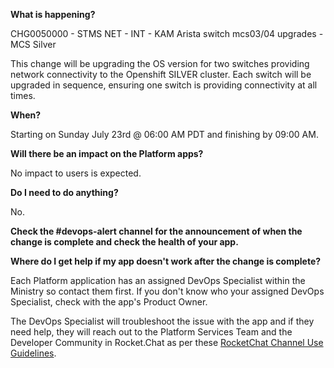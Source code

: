 
**What is happening?**

CHG0050000 - STMS NET - INT - KAM Arista switch mcs03/04 upgrades - MCS Silver

This change will be upgrading the OS version for two switches providing network connectivity to the Openshift SILVER cluster. Each switch will be upgraded in sequence, ensuring one switch is providing connectivity at all times.

**When?**

Starting on Sunday July 23rd @ 06:00 AM PDT and finishing by 09:00 AM.

**Will there be an impact on the Platform apps?**

No impact to users is expected.

**Do I need to do anything?**

No.

**Check the #devops-alert channel for the announcement of when the change is complete and check the health of your app.**

**Where do I get help if my app doesn't work after the change is complete?**

Each Platform application has an assigned DevOps Specialist within the Ministry so contact them first. If you don't know who your assigned DevOps Specialist, check with the app's Product Owner.

The DevOps Specialist will troubleshoot the issue with the app and if they need help, they will reach out to the Platform Services Team and the Developer Community in Rocket.Chat as per these [RocketChat Channel Use Guidelines](
https://developer.gov.bc.ca/Getting-human-support-for-issues-not-covered-by-devops-requests).
